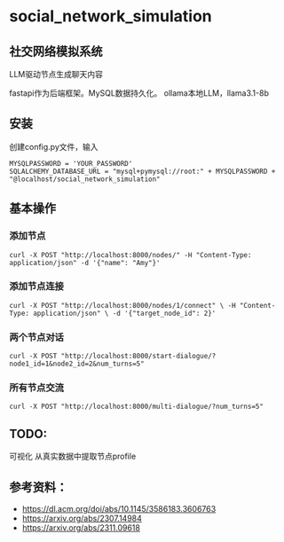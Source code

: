 # social_network_simulation
## 社交网络模拟系统
LLM驱动节点生成聊天内容

fastapi作为后端框架。MySQL数据持久化。
ollama本地LLM，llama3.1-8b

## 安装
创建config.py文件，输入
```
MYSQLPASSWORD = 'YOUR_PASSWORD'
SQLALCHEMY_DATABASE_URL = "mysql+pymysql://root:" + MYSQLPASSWORD + "@localhost/social_network_simulation"
```
## 基本操作
### 添加节点
`curl -X POST "http://localhost:8000/nodes/" -H "Content-Type: application/json" -d '{"name": "Amy"}'`
### 添加节点连接
`curl -X POST "http://localhost:8000/nodes/1/connect" \
-H "Content-Type: application/json" \
-d '{"target_node_id": 2}'`
### 两个节点对话
`curl -X POST "http://localhost:8000/start-dialogue/?node1_id=1&node2_id=2&num_turns=5"`
### 所有节点交流
`curl -X POST "http://localhost:8000/multi-dialogue/?num_turns=5"`

## TODO:
可视化
从真实数据中提取节点profile

## 参考资料：
- https://dl.acm.org/doi/abs/10.1145/3586183.3606763
- https://arxiv.org/abs/2307.14984
- https://arxiv.org/abs/2311.09618
